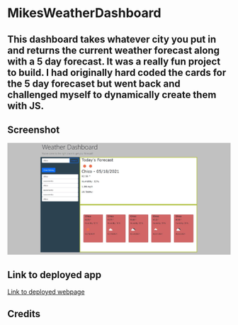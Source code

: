 # MikesWeatherDashboard
## This dashboard takes whatever city you put in and returns the current weather forecast along with a 5 day forecast. It was a really fun project to build. I had originally hard coded the cards for the 5 day forecaset but went back and challenged myself to dynamically create them with JS.

## Screenshot
![screenshot](./assets/images/fivedayscreenshot.JPG)

## Link to deployed app

[Link to deployed webpage](https://michaelzadra27.github.io/MikesWeatherDashboard/)

## Credits

